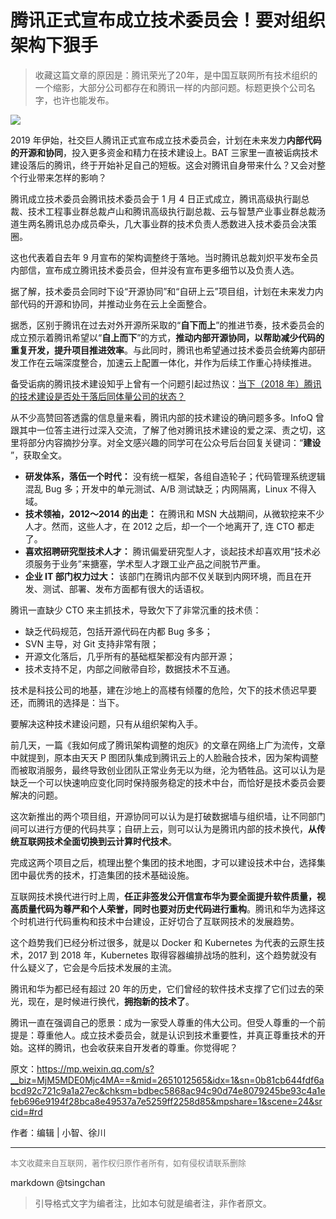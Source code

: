 腾讯正式宣布成立技术委员会！要对组织架构下狠手
=======================

> 收藏这篇文章的原因是：腾讯荣光了20年，是中国互联网所有技术组织的一个缩影，大部分公司都存在和腾讯一样的内部问题。标题更换个公司名字，也许也能发布。

![](https://mmbiz.qpic.cn/mmbiz_jpg/YriaiaJPb26VPgzFq79VcL6XHcNBz2VUAIksJWBp3zaVkJ1UWf04NBvlGWecu9vS5MY8EUOcH69PrxlvksvDoekw/640?wx_fmt=jpeg) 

2019 年伊始，社交巨人腾讯正式宣布成立技术委员会，计划在未来发力**内部代码的开源和协同**，投入更多资金和精力在技术建设上。BAT 三家里一直被诟病技术建设落后的腾讯，终于开始补足自己的短板。这会对腾讯自身带来什么？又会对整个行业带来怎样的影响？ 

腾讯成立技术委员会腾讯技术委员会于 1 月 4 日正式成立，腾讯高级执行副总裁、技术工程事业群总裁卢山和腾讯高级执行副总裁、云与智慧产业事业群总裁汤道生两名腾讯总办成员牵头，几大事业群的技术负责人悉数进入技术委员会决策圈。

这也代表着自去年 9 月宣布的架构调整终于落地。当时腾讯总裁刘炽平发布全员内部信，宣布成立腾讯技术委员会，但并没有宣布更多细节以及负责人选。

据了解，技术委员会同时下设“开源协同”和“自研上云”项目组，计划在未来发力内部代码的开源和协同，并推动业务在云上全面整合。

据悉，区别于腾讯在过去对外开源所采取的“**自下而上**”的推进节奏，技术委员会的成立预示着腾讯希望以“**自上而下**”的方式，**推动内部开源协同，以帮助减少代码的重复开发，提升项目推进效率**。与此同时，腾讯也希望通过技术委员会统筹内部研发工作在云端深度整合，加速云上配置一体化，并作为后续工作重心持续推进。

备受诟病的腾讯技术建设知乎上曾有一个问题引起过热议：[当下（2018 年）腾讯的技术建设是否处于落后同体量公司的状态？](https://www.zhihu.com/question/278473776)


从不少高赞回答透露的信息量来看，腾讯内部的技术建设的确问题多多。InfoQ 曾跟其中一位答主进行过深入交流，了解了他对腾讯技术建设的爱之深、责之切，这里将部分内容摘抄分享。对全文感兴趣的同学可在公众号后台回复关键词：“**建设** ”，获取全文。

- **研发体系，落伍一个时代：** 没有统一框架，各组自造轮子；代码管理系统逻辑混乱 Bug 多；开发中的单元测试、A/B 测试缺乏；内网隔离，Linux 不得入域。
- **技术领袖，2012～2014 的出走：** 在腾讯和 MSN 大战期间，从微软挖来不少人才。然而，这些人才，在 2012 之后，却一个一个地离开了, 连 CTO 都走了。
- **喜欢招聘研究型技术人才：** 腾讯偏爱研究型人才，谈起技术却喜欢用“技术必须服务于业务”来搪塞，学术型人才跟工业产品之间脱节严重。
- **企业 IT 部门权力过大：** 该部门在腾讯内部不仅关联到内网环境，而且在开发、测试、部署、发布方面都有很大的话语权。

腾讯一直缺少 CTO 来主抓技术，导致欠下了非常沉重的技术债：

- 缺乏代码规范，包括开源代码在内都 Bug 多多；
- SVN 主导，对 Git 支持非常有限；
- 开源文化落后，几乎所有的基础框架都没有内部开源；
- 技术支持不足，内部之间敝帚自珍，数据技术不互通。

技术是科技公司的地基，建在沙地上的高楼有倾覆的危险，欠下的技术债迟早要还，而腾讯的选择是：当下。

要解决这种技术建设问题，只有从组织架构入手。

前几天，一篇《我如何成了腾讯架构调整的炮灰》的文章在网络上广为流传，文章中就提到，原本由天天 P 图团队集成到腾讯云上的人脸融合技术，因为架构调整而被取消服务，最终导致创业团队正常业务无以为继，沦为牺牲品。这可以认为是缺乏一个可以快速响应变化同时保持服务稳定的技术中台，而恰好是技术委员会要解决的问题。

这次新推出的两个项目组，开源协同可以认为是打破数据墙与组织墙，让不同部门间可以进行方便的代码共享；自研上云，则可以认为是腾讯内部的技术换代，**从传统互联网技术全面切换到云计算时代技术**。

完成这两个项目之后，梳理出整个集团的技术地图，才可以建设技术中台，选择集团中最优秀的技术，打造集团的技术基础设施。

互联网技术换代进行时上周，**任正非签发公开信宣布华为要全面提升软件质量，视高质量代码为尊严和个人荣誉，同时也要对历史代码进行重构**。腾讯和华为选择这个时机进行代码重构和技术中台建设，正好切合了互联网技术的发展趋势。

这个趋势我们已经分析过很多，就是以 Docker 和 Kubernetes 为代表的云原生技术，2017 到 2018 年，Kubernetes 取得容器编排战场的胜利，这个趋势就没有什么疑义了，它会是今后技术发展的主流。

腾讯和华为都已经有超过 20 年的历史，它们曾经的软件技术支撑了它们过去的荣光，现在，是时候进行换代，**拥抱新的技术了**。

腾讯一直在强调自己的愿景：成为一家受人尊重的伟大公司。但受人尊重的一个前提是：尊重他人。成立技术委员会，就是认识到技术重要性，并真正尊重技术的开始。这样的腾讯，也会收获来自开发者的尊重。你觉得呢？


原文：https://mp.weixin.qq.com/s?__biz=MjM5MDE0Mjc4MA==&mid=2651012565&idx=1&sn=0b81cb644fdf6abcd92c721c9a1a27ec&chksm=bdbec5868ac94c90d74e8079245be93c4a1efeb696e9194f28bca8e49537a7e5259ff2258d85&mpshare=1&scene=24&srcid=#rd

作者：编辑 | 小智、徐川

----
<font size=2 color='grey'>本文收藏来自互联网，著作权归原作者所有，如有侵权请联系删除</font>

markdown @tsingchan 

> 引导格式文字为编者注，比如本句就是编者注，非作者原文。
